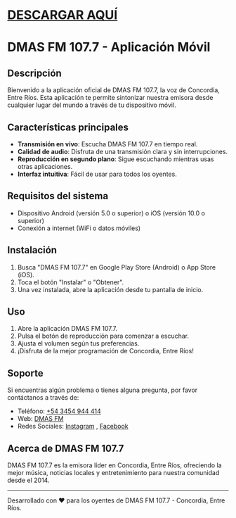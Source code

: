 # [DESCARGAR AQUÍ](https://github.com/tatogobetto/fmdmas/releases/download/v1.1.0/DeMASFM.apk)

# DMAS FM 107.7 - Aplicación Móvil

## Descripción
Bienvenido a la aplicación oficial de DMAS FM 107.7, la voz de Concordia, Entre Ríos. Esta aplicación te permite sintonizar nuestra emisora desde cualquier lugar del mundo a través de tu dispositivo móvil.

## Características principales
- **Transmisión en vivo**: Escucha DMAS FM 107.7 en tiempo real.
- **Calidad de audio**: Disfruta de una transmisión clara y sin interrupciones.
- **Reproducción en segundo plano**: Sigue escuchando mientras usas otras aplicaciones.
- **Interfaz intuitiva**: Fácil de usar para todos los oyentes.

## Requisitos del sistema
- Dispositivo Android (versión 5.0 o superior) o iOS (versión 10.0 o superior)
- Conexión a internet (WiFi o datos móviles)

## Instalación
1. Busca "DMAS FM 107.7" en Google Play Store (Android) o App Store (iOS).
2. Toca el botón "Instalar" o "Obtener".
3. Una vez instalada, abre la aplicación desde tu pantalla de inicio.

## Uso
1. Abre la aplicación DMAS FM 107.7.
2. Pulsa el botón de reproducción para comenzar a escuchar.
3. Ajusta el volumen según tus preferencias.
4. ¡Disfruta de la mejor programación de Concordia, Entre Ríos!

## Soporte
Si encuentras algún problema o tienes alguna pregunta, por favor contáctanos a través de:
- Teléfono: [+54 3454 944 414](https://wa.link/oaf93e)
- Web: [DMAS FM](https://fmdemas.com.ar/)
- Redes Sociales: [Instagram](https://www.instagram.com/fmdemas107.7/) , [Facebook](https://www.facebook.com/profile.php?id=100064111091743)

## Acerca de DMAS FM 107.7
DMAS FM 107.7 es la emisora líder en Concordia, Entre Ríos, ofreciendo la mejor música, noticias locales y entretenimiento para nuestra comunidad desde el 2014.

---

Desarrollado con ❤️ para los oyentes de DMAS FM 107.7 - Concordia, Entre Ríos.
